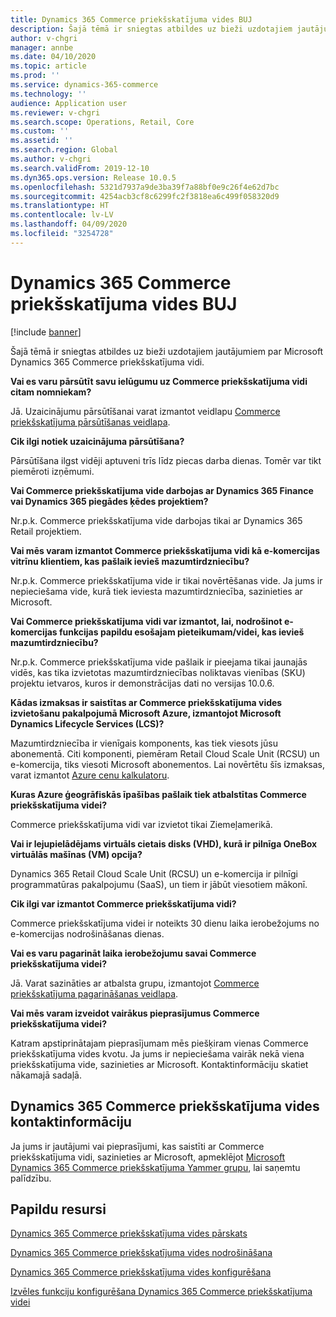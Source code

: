 ```yaml
---
title: Dynamics 365 Commerce priekšskatījuma vides BUJ
description: Šajā tēmā ir sniegtas atbildes uz bieži uzdotajiem jautājumiem par Microsoft Dynamics 365 Commerce priekšskatījuma vidi.
author: v-chgri
manager: annbe
ms.date: 04/10/2020
ms.topic: article
ms.prod: ''
ms.service: dynamics-365-commerce
ms.technology: ''
audience: Application user
ms.reviewer: v-chgri
ms.search.scope: Operations, Retail, Core
ms.custom: ''
ms.assetid: ''
ms.search.region: Global
ms.author: v-chgri
ms.search.validFrom: 2019-12-10
ms.dyn365.ops.version: Release 10.0.5
ms.openlocfilehash: 5321d7937a9de3ba39f7a88bf0e9c26f4e62d7bc
ms.sourcegitcommit: 4254acb3cf8c6299fc2f3818ea6c499f058320d9
ms.translationtype: HT
ms.contentlocale: lv-LV
ms.lasthandoff: 04/09/2020
ms.locfileid: "3254728"
---
```

# <a name="dynamics-365-commerce-preview-environment-faq"></a>Dynamics 365 Commerce priekšskatījuma vides BUJ

[!include [banner](includes/banner.md)]

Šajā tēmā ir sniegtas atbildes uz bieži uzdotajiem jautājumiem par Microsoft Dynamics 365 Commerce priekšskatījuma vidi.

**Vai es varu pārsūtīt savu ielūgumu uz Commerce priekšskatījuma vidi citam nomniekam?**

Jā. Uzaicinājumu pārsūtīšanai varat izmantot veidlapu [Commerce priekšskatījuma pārsūtīšanas veidlapa](https://aka.ms/Dynamics365CommercePreviewTransferForm).

**Cik ilgi notiek uzaicinājuma pārsūtīšana?**

Pārsūtīšana ilgst vidēji aptuveni trīs līdz piecas darba dienas. Tomēr var tikt piemēroti izņēmumi.

**Vai Commerce priekšskatījuma vide darbojas ar Dynamics 365 Finance vai Dynamics 365 piegādes ķēdes projektiem?**

Nr.p.k. Commerce priekšskatījuma vide darbojas tikai ar Dynamics 365 Retail projektiem.

**Vai mēs varam izmantot Commerce priekšskatījuma vidi kā e-komercijas vitrīnu klientiem, kas pašlaik ievieš mazumtirdzniecību?**

Nr.p.k. Commerce priekšskatījuma vide ir tikai novērtēšanas vide. Ja jums ir nepieciešama vide, kurā tiek ieviesta mazumtirdzniecība, sazinieties ar Microsoft.

**Vai Commerce priekšskatījuma vidi var izmantot, lai, nodrošinot e-komercijas funkcijas papildu esošajam pieteikumam/videi, kas ievieš mazumtirdzniecību?**

Nr.p.k. Commerce priekšskatījuma vide pašlaik ir pieejama tikai jaunajās vidēs, kas tika izvietotas mazumtirdzniecības noliktavas vienības (SKU) projektu ietvaros, kuros ir demonstrācijas dati no versijas 10.0.6.

**Kādas izmaksas ir saistītas ar Commerce priekšskatījuma vides izvietošanu pakalpojumā Microsoft Azure, izmantojot Microsoft Dynamics Lifecycle Services (LCS)?**

Mazumtirdzniecība ir vienīgais komponents, kas tiek viesots jūsu abonementā. Citi komponenti, piemēram Retail Cloud Scale Unit (RCSU) un e-komercija, tiks viesoti Microsoft abonementos. Lai novērtētu šīs izmaksas, varat izmantot [Azure cenu kalkulatoru](https://azure.microsoft.com/pricing/calculator/).

**Kuras Azure ģeogrāfiskās īpašības pašlaik tiek atbalstītas Commerce priekšskatījuma videi?**

Commerce priekšskatījuma vidi var izvietot tikai Ziemeļamerikā.

**Vai ir lejupielādējams virtuāls cietais disks (VHD), kurā ir pilnīga OneBox virtuālās mašīnas (VM) opcija?**

Dynamics 365 Retail Cloud Scale Unit (RCSU) un e-komercija ir pilnīgi programmatūras pakalpojumu (SaaS), un tiem ir jābūt viesotiem mākonī.

**Cik ilgi var izmantot Commerce priekšskatījuma vidi?**

Commerce priekšskatījuma videi ir noteikts 30 dienu laika ierobežojums no e-komercijas nodrošināšanas dienas.

**Vai es varu pagarināt laika ierobežojumu savai Commerce priekšskatījuma videi?**

Jā. Varat sazināties ar atbalsta grupu, izmantojot [Commerce priekšskatījuma pagarināšanas veidlapa](https://aka.ms/Dynamics365CommercePreviewExtensionForm).

**Vai mēs varam izveidot vairākus pieprasījumus Commerce priekšskatījuma videi?**

Katram apstiprinātajam pieprasījumam mēs piešķiram vienas Commerce priekšskatījuma vides kvotu. Ja jums ir nepieciešama vairāk nekā viena priekšskatījuma vide, sazinieties ar Microsoft. Kontaktinformāciju skatiet nākamajā sadaļā.

## <a name="dynamics-365-commerce-preview-environment-contact-information"></a>Dynamics 365 Commerce priekšskatījuma vides kontaktinformāciju

Ja jums ir jautājumi vai pieprasījumi, kas saistīti ar Commerce priekšskatījuma vidi, sazinieties ar Microsoft, apmeklējot [Microsoft Dynamics 365 Commerce priekšskatījuma Yammer grupu](https://aka.ms/Dynamics365CommercePreviewYammer), lai saņemtu palīdzību.

## <a name="additional-resources"></a>Papildu resursi

[Dynamics 365 Commerce priekšskatījuma vides pārskats](cpe-overview.md)

[Dynamics 365 Commerce priekšskatījuma vides nodrošināšana](provisioning-guide.md)

[Dynamics 365 Commerce priekšskatījuma vides konfigurēšana](cpe-post-provisioning.md)

[Izvēles funkciju konfigurēšana Dynamics 365 Commerce priekšskatījuma videi](cpe-optional-features.md)
